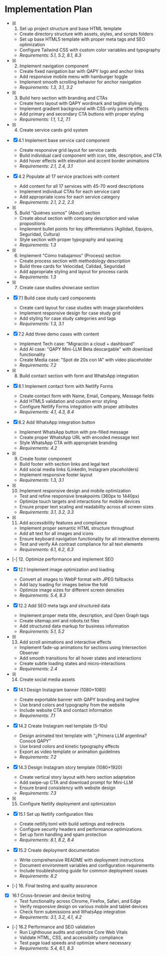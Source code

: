 # Implementation Plan

- [x] 1. Set up project structure and base HTML template
  - Create directory structure with assets, styles, and scripts folders
  - Set up base HTML5 template with proper meta tags and SEO optimization
  - Configure Tailwind CSS with custom color variables and typography
  - _Requirements: 5.1, 5.2, 8.1, 8.3_

- [x] 2. Implement navigation component
  - Create fixed navigation bar with QAPY logo and anchor links
  - Add responsive mobile menu with hamburger toggle
  - Implement smooth scrolling behavior for anchor navigation
  - _Requirements: 1.3, 3.1, 3.2_

- [x] 3. Build hero section with branding and CTAs
  - Create hero layout with QAPY wordmark and tagline styling
  - Implement gradient background with CSS-only particle effects
  - Add primary and secondary CTA buttons with proper styling
  - _Requirements: 1.1, 1.2, 7.1_

- [x] 4. Create service cards grid system
- [x] 4.1 Implement base service card component
  - Create responsive grid layout for service cards
  - Build individual card component with icon, title, description, and CTA
  - Add hover effects with elevation and accent border animations
  - _Requirements: 2.1, 2.4, 3.1_

- [x] 4.2 Populate all 17 service practices with content
  - Add content for all 17 services with 45-70 word descriptions
  - Implement individual CTAs for each service card
  - Add appropriate icons for each service category
  - _Requirements: 2.1, 2.2, 2.3_

- [x] 5. Build "Quiénes somos" (About) section
  - Create about section with company description and value propositions
  - Implement bullet points for key differentiators (Agilidad, Equipos, Seguridad, Cultura)
  - Style section with proper typography and spacing
  - _Requirements: 1.3_

- [x] 6. Implement "Cómo trabajamos" (Process) section
  - Create process section with methodology description
  - Build three cards for Velocidad, Calidad, Seguridad
  - Add appropriate styling and layout for process cards
  - _Requirements: 1.3_

- [x] 7. Create case studies showcase section
- [x] 7.1 Build case study card components
  - Create card layout for case studies with image placeholders
  - Implement responsive design for case study grid
  - Add styling for case study categories and tags
  - _Requirements: 1.3, 3.1_

- [x] 7.2 Add three demo cases with content
  - Implement Tech case: "Migración a cloud + dashboard"
  - Add AI case: "QAPY Mini-LLM Beta descargable" with download functionality
  - Create Media case: "Spot de 20s con IA" with video placeholder
  - _Requirements: 7.2_

- [x] 8. Build contact section with form and WhatsApp integration
- [x] 8.1 Implement contact form with Netlify Forms
  - Create contact form with Name, Email, Company, Message fields
  - Add HTML5 validation and custom error styling
  - Configure Netlify Forms integration with proper attributes
  - _Requirements: 4.1, 4.3, 8.4_

- [x] 8.2 Add WhatsApp integration button
  - Implement WhatsApp button with pre-filled message
  - Create proper WhatsApp URL with encoded message text
  - Style WhatsApp CTA with appropriate branding
  - _Requirements: 4.2_

- [x] 9. Create footer component
  - Build footer with section links and legal text
  - Add social media links (LinkedIn, Instagram placeholders)
  - Implement responsive footer layout
  - _Requirements: 1.3, 3.1_

- [x] 10. Implement responsive design and mobile optimization
  - Test and refine responsive breakpoints (360px to 1440px)
  - Optimize touch targets and interactions for mobile devices
  - Ensure proper text scaling and readability across all screen sizes
  - _Requirements: 3.1, 3.2, 3.3_

- [x] 11. Add accessibility features and compliance
  - Implement proper semantic HTML structure throughout
  - Add alt text for all images and icons
  - Ensure keyboard navigation functionality for all interactive elements
  - Test and verify AA contrast compliance for all text elements
  - _Requirements: 6.1, 6.2, 6.3_

- [-] 12. Optimize performance and implement SEO
- [x] 12.1 Implement image optimization and loading
  - Convert all images to WebP format with JPEG fallbacks
  - Add lazy loading for images below the fold
  - Optimize image sizes for different screen densities
  - _Requirements: 5.4, 8.3_

- [x] 12.2 Add SEO meta tags and structured data
  - Implement proper meta title, description, and Open Graph tags
  - Create sitemap.xml and robots.txt files
  - Add structured data markup for business information
  - _Requirements: 5.1, 5.2_

- [x] 13. Add scroll animations and interactive effects
  - Implement fade-up animations for sections using Intersection Observer
  - Add smooth transitions for all hover states and interactions
  - Create subtle loading states and micro-interactions
  - _Requirements: 2.4_

- [x] 14. Create social media assets
- [x] 14.1 Design Instagram banner (1080×1080)
  - Create exportable banner with QAPY branding and tagline
  - Use brand colors and typography from the website
  - Include website CTA and contact information
  - _Requirements: 7.1_

- [x] 14.2 Create Instagram reel template (5-10s)
  - Design animated text template with "¿Primera LLM argentina? Conocé QAPY"
  - Use brand colors and kinetic typography effects
  - Export as video template or animation guidelines
  - _Requirements: 7.2_

- [x] 14.3 Design Instagram story template (1080×1920)
  - Create vertical story layout with hero section adaptation
  - Add swipe-up CTA and download prompt for Mini-LLM
  - Ensure brand consistency with website design
  - _Requirements: 7.3_

- [x] 15. Configure Netlify deployment and optimization
- [x] 15.1 Set up Netlify configuration files
  - Create netlify.toml with build settings and redirects
  - Configure security headers and performance optimizations
  - Set up form handling and spam protection
  - _Requirements: 8.1, 8.2, 8.4_

- [x] 15.2 Create deployment documentation
  - Write comprehensive README with deployment instructions
  - Document environment variables and configuration requirements
  - Include troubleshooting guide for common deployment issues
  - _Requirements: 8.2_

- [-] 16. Final testing and quality assurance
- [x] 16.1 Cross-browser and device testing
  - Test functionality across Chrome, Firefox, Safari, and Edge
  - Verify responsive design on various mobile and tablet devices
  - Check form submissions and WhatsApp integration
  - _Requirements: 3.1, 3.2, 4.1, 4.2_

- [-] 16.2 Performance and SEO validation
  - Run Lighthouse audits and optimize Core Web Vitals
  - Validate HTML, CSS, and accessibility compliance
  - Test page load speeds and optimize where necessary
  - _Requirements: 5.4, 6.1, 8.3_